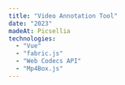 ```yaml
---
title: "Video Annotation Tool"
date: "2023"
madeAt: Picsellia
technologies:
  - "Vue"
  - "fabric.js"
  - "Web Codecs API"
  - "Mp4Box.js"
---
```

